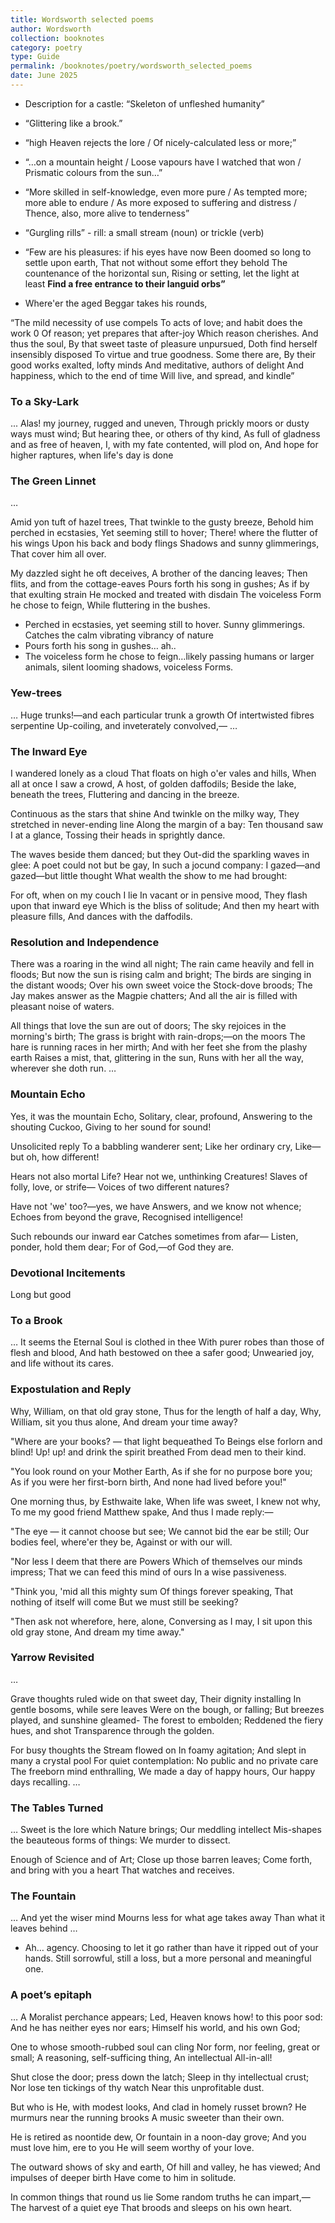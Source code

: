 ```yaml
---
title: Wordsworth selected poems
author: Wordsworth
collection: booknotes
category: poetry
type: Guide
permalink: /booknotes/poetry/wordsworth_selected_poems
date: June 2025
---
```


- Description for a castle: “Skeleton of unfleshed humanity”
- “Glittering like a brook.”
- “high Heaven rejects the lore / Of nicely-calculated less or more;”
- “…on a mountain height / Loose vapours have I watched that won / Prismatic colours from the sun…”
- “More skilled in self-knowledge, even more pure / As tempted more; more able to endure / As more exposed to suffering and distress / Thence, also, more alive to tenderness”
- “Gurgling rills” - rill: a small stream (noun) or trickle (verb)
- “Few are his pleasures: if his eyes have now Been doomed so long to settle upon earth, That not without some effort they behold The countenance of the horizontal sun, Rising or setting, let the light at least **Find a free entrance to their languid orbs”**  
    
- Where'er the aged Beggar takes his rounds,

“The mild necessity of use compels
To acts of love; and habit does the work 0
Of reason; yet prepares that after-joy
Which reason cherishes. And thus the soul,
By that sweet taste of pleasure unpursued,
Doth find herself insensibly disposed
To virtue and true goodness.
Some there are,
By their good works exalted, lofty minds
And meditative, authors of delight
And happiness, which to the end of time
Will live, and spread, and kindle”
### To a Sky-Lark
...
Alas! my journey, rugged and uneven,
Through prickly moors or dusty ways must wind;
But hearing thee, or others of thy kind,
As full of gladness and as free of heaven,
I, with my fate contented, will plod on,
And hope for higher raptures, when life's day is done

### The Green Linnet
…

Amid yon tuft of hazel trees,
That twinkle to the gusty breeze,
Behold him perched in ecstasies,
Yet seeming still to hover;
There! where the flutter of his wings
Upon his back and body flings
Shadows and sunny glimmerings,
That cover him all over.

My dazzled sight he oft deceives,
A brother of the dancing leaves;
Then flits, and from the cottage-eaves
Pours forth his song in gushes;
As if by that exulting strain
He mocked and treated with disdain
The voiceless Form he chose to feign,
While fluttering in the bushes.

  

- Perched in ecstasies, yet seeming still to hover. Sunny glimmerings. Catches the calm vibrating vibrancy of nature
- Pours forth his song in gushes… ah..
- The voiceless form he chose to feign…likely passing humans or larger animals, silent looming shadows, voiceless Forms.

### Yew-trees

…
Huge trunks!—and each particular trunk a growth
Of intertwisted fibres serpentine
Up-coiling, and inveterately convolved,—
…

### The Inward Eye

I wandered lonely as a cloud
That floats on high o'er vales and hills,
When all at once I saw a crowd,
A host, of golden daffodils;
Beside the lake, beneath the trees,
Fluttering and dancing in the breeze.

Continuous as the stars that shine
And twinkle on the milky way,
They stretched in never-ending line
Along the margin of a bay:
Ten thousand saw I at a glance,
Tossing their heads in sprightly dance.

The waves beside them danced; but they
Out-did the sparkling waves in glee:
A poet could not but be gay,
In such a jocund company:
I gazed—and gazed—but little thought
What wealth the show to me had brought:

For oft, when on my couch I lie
In vacant or in pensive mood,
They flash upon that inward eye
Which is the bliss of solitude;
And then my heart with pleasure fills,
And dances with the daffodils.

### Resolution and Independence

There was a roaring in the wind all night;
The rain came heavily and fell in floods;
But now the sun is rising calm and bright;
The birds are singing in the distant woods;
Over his own sweet voice the Stock-dove broods;
The Jay makes answer as the Magpie chatters;
And all the air is filled with pleasant noise of waters.

All things that love the sun are out of doors;
The sky rejoices in the morning's birth;
The grass is bright with rain-drops;—on the moors
The hare is running races in her mirth;
And with her feet she from the plashy earth
Raises a mist, that, glittering in the sun,
Runs with her all the way, wherever she doth run.
…

  

### Mountain Echo

Yes, it was the mountain Echo,
Solitary, clear, profound,
Answering to the shouting Cuckoo,
Giving to her sound for sound!

Unsolicited reply
To a babbling wanderer sent;
Like her ordinary cry,
Like—but oh, how different!

Hears not also mortal Life?
Hear not we, unthinking Creatures!
Slaves of folly, love, or strife—
Voices of two different natures?

Have not 'we' too?—yes, we have
Answers, and we know not whence;
Echoes from beyond the grave,
Recognised intelligence!

Such rebounds our inward ear
Catches sometimes from afar—
Listen, ponder, hold them dear;
For of God,—of God they are.

### Devotional Incitements

Long but good

### To a Brook

…
It seems the Eternal Soul is clothed in thee
With purer robes than those of flesh and blood,
And hath bestowed on thee a safer good;
Unwearied joy, and life without its cares.

  

### Expostulation and Reply

Why, William, on that old gray stone,
Thus for the length of half a day,
Why, William, sit you thus alone,
And dream your time away?

"Where are your books? — that light bequeathed
To Beings else forlorn and blind!
Up! up! and drink the spirit breathed
From dead men to their kind.

"You look round on your Mother Earth,
As if she for no purpose bore you;
As if you were her first-born birth,
And none had lived before you!"

One morning thus, by Esthwaite lake,
When life was sweet, I knew not why,
To me my good friend Matthew spake,
And thus I made reply:—

"The eye — it cannot choose but see;
We cannot bid the ear be still;
Our bodies feel, where'er they be,
Against or with our will.

"Nor less I deem that there are Powers
Which of themselves our minds impress;
That we can feed this mind of ours
In a wise passiveness.

"Think you, 'mid all this mighty sum
Of things forever speaking,
That nothing of itself will come
But we must still be seeking?

"Then ask not wherefore, here, alone,
Conversing as I may,
I sit upon this old gray stone,
And dream my time away."

### Yarrow Revisited
…

Grave thoughts ruled wide on that sweet day,
Their dignity installing
In gentle bosoms, while sere leaves
Were on the bough, or falling;
But breezes played, and sunshine gleamed-
The forest to embolden;
Reddened the fiery hues, and shot
Transparence through the golden.

For busy thoughts the Stream flowed on
In foamy agitation;
And slept in many a crystal pool
For quiet contemplation:
No public and no private care
The freeborn mind enthralling,
We made a day of happy hours,
Our happy days recalling.
…

  

### The Tables Turned

…
Sweet is the lore which Nature brings;
Our meddling intellect
Mis-shapes the beauteous forms of things:
We murder to dissect.

Enough of Science and of Art;
Close up those barren leaves;
Come forth, and bring with you a heart
That watches and receives.
  
### The Fountain

…
And yet the wiser mind
Mourns less for what age takes away
Than what it leaves behind
…

- Ah… agency. Choosing to let it go rather than have it ripped out of your hands. Still sorrowful, still a loss, but a more personal and meaningful one.

### A poet’s epitaph

…
A Moralist perchance appears;
Led, Heaven knows how! to this poor sod:
And he has neither eyes nor ears;
Himself his world, and his own God;

One to whose smooth-rubbed soul can cling
Nor form, nor feeling, great or small;
A reasoning, self-sufficing thing,
An intellectual All-in-all!

Shut close the door; press down the latch;
Sleep in thy intellectual crust;
Nor lose ten tickings of thy watch
Near this unprofitable dust.

But who is He, with modest looks,
And clad in homely russet brown?
He murmurs near the running brooks
A music sweeter than their own.

He is retired as noontide dew,
Or fountain in a noon-day grove;
And you must love him, ere to you
He will seem worthy of your love.

The outward shows of sky and earth,
Of hill and valley, he has viewed;
And impulses of deeper birth
Have come to him in solitude.

In common things that round us lie
Some random truths he can impart,—
The harvest of a quiet eye
That broods and sleeps on his own heart.
